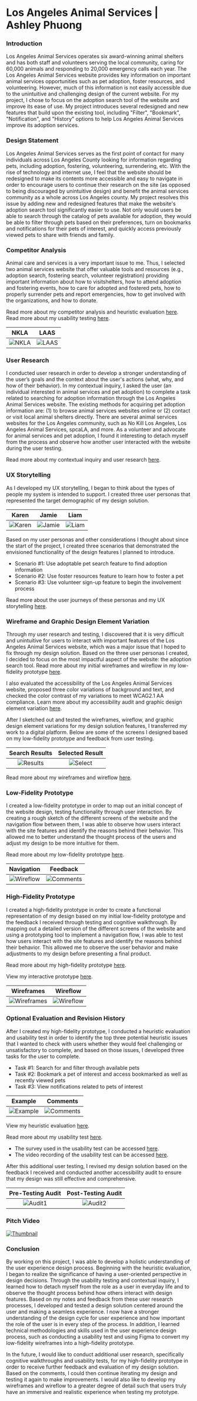 # Los Angeles Animal Services | Ashley Phuong

### Introduction
Los Angeles Animal Services operates six award-winning animal shelters and has both staff and volunteers serving the local community, caring for 60,000 animals and responding to 20,000 emergency calls each year. The Los Angeles Animal Services website provides key information on important animal services opportunities such as pet adoption, foster resources, and volunteering. However, much of this information is not easily accessible due to the unintuitive and challenging design of the current website. For my project, I chose to focus on the adoption search tool of the website and improve its ease of use. My project introduces several redesigned and new features that build upon the existing tool, including "Filter", "Bookmark", "Notification", and "History" options to help Los Angeles Animal Services improve its adoption services.

### Design Statement
Los Angeles Animal Services serves as the first point of contact for many individuals across Los Angeles County looking for information regarding pets, including adoption, fostering, volunteering, surrendering, etc. With the rise of technology and internet use, I feel that the website should be redesigned to make its contents more accessible and easy to navigate in order to encourage users to continue their research on the site (as opposed to being discouraged by unintuitive design) and benefit the animal services community as a whole across Los Angeles county. My project resolves this issue by adding new and redesigned features that make the website's adoption search tool significantly easier to use. Not only would users be able to search through the catalog of pets available for adoption, they would be able to filter through pets based on their preferences, turn on bookmarks and notifications for their pets of interest, and quickly access previously viewed pets to share with friends and family.

### Competitor Analysis
Animal care and services is a very important issue to me. Thus, I selected two animal services website that offer valuable tools and resources (e.g., adoption search, fostering search, volunteer registration) providing important information about how to visitshelters, how to attend adoption and fostering events, how to care for adopted and fostered pets, how to properly surrender pets and report emergencies, how to get involved with the organizations, and how to donate.

Read more about my competitor analysis and heuristic evaluation [here](https://github.com/ashleyyph/DH150/blob/master/assignment01.md). Read more about my usability testing [here](https://github.com/ashleyyph/DH150/blob/master/assignment02.md).

| NKLA | LAAS |
| :-------------:|:-------------:|
| ![NKLA](https://github.com/ashleyyph/DH150/raw/master/NKLA.png) | ![LAAS](https://github.com/ashleyyph/DH150/raw/master/LAAS.png) |

### User Research
I conducted user research in order to develop a stronger understanding of the user’s goals and the context about the user's actions (what, why, and how of their behavior). In my contextual inquiry, I asked the user (an individual interested in animal services and pet adoption) to complete a task related to searching for adoption information through the Los Angeles Animal Services website. The existing methods for acquiring pet adoption information are: (1) to browse animal services websites online or (2) contact or visit local animal shelters directly. There are several animal services websites for the Los Angeles community, such as No Kill Los Angeles, Los Angeles Animal Services, spcaLA, and more. As a volunteer and advocate for animal services and pet adoption, I found it interesting to detach myself from the process and observe how another user interacted with the website during the user testing.

Read more about my contextual inquiry and user research [here](https://github.com/ashleyyph/DH150/blob/master/assignment04.md#contextual-inquiry---adoption-information).

### UX Storytelling
As I developed my UX storytelling, I began to think about the types of people my system is intended to support. I created three user personas that represented the target demographic of my design solution. 

| Karen | Jamie | Liam |
| :-------------:|:-------------:|:-------------:|
| ![Karen](https://github.com/ashleyyph/DH150/raw/master/Karen.png) | ![Jamie](https://github.com/ashleyyph/DH150/raw/master/Jamie.png) | ![Liam](https://github.com/ashleyyph/DH150/raw/master/Liam.png) |

Based on my user personas and other considerations I thought about since the start of the project, I created three scenarios that demonstrated the envisioned functionality of the design features I planned to introduce. 
* Scenario #1: Use adoptable pet search feature to find adoption information
* Scenario #2: Use foster resources feature to learn how to foster a pet
* Scenario #3: Use volunteer sign-up feature to begin the involvement process

Read more about the user journeys of these personas and my UX storytelling [here](https://github.com/ashleyyph/DH150/blob/master/assignment05.md#scenarios).

### Wireframe and Graphic Design Element Variation
Through my user research and testing, I discovered that it is very difficult and unintuitive for users to interact with important features of the Los Angeles Animal Services website, which was a major issue that I hoped to fix through my design solution. Based on the three user personas I created, I decided to focus on the most impactful aspect of the website: the adoption search tool. Read more about my initial wireframes and wireflow in my low-fidelity prototype [here](https://github.com/ashleyyph/DH150/blob/master/assignment06.md).

I also evaluated the accessibility of the Los Angeles Animal Services website, proposed three color variations of background and text, and checked the color contrast of my variations to meet WCAG2.1 AA compliance. Learn more about my accessibility audit and graphic design element variation [here](https://github.com/ashleyyph/DH150/tree/master/assignment07). 

After I sketched out and tested the wireframes, wireflow, and graphic design element variations for my design solution features, I transferred my work to a digital platform. Below are some of the screens I designed based on my low-fidelity prototype and feedback from user testing. 

| Search Results | Selected Result |
| :-------------:|:-------------:|
| ![Results](https://github.com/ashleyyph/DH150/blob/master/LAAS-Results.png?raw=true) | ![Select](https://github.com/ashleyyph/DH150/blob/master/LAAS-Select.png?raw=true) |

Read more about my wireframes and wireflow [here](https://github.com/ashleyyph/DH150/blob/master/assignment08.md).

### Low-Fidelity Prototype
I created a low-fidelity prototype in order to map out an initial concept of the website design, testing functionality through user interaction. By creating a rough sketch of the different screens of the website and the navigation flow between them, I was able to observe how users interact with the site features and identify the reasons behind their behavior. This allowed me to better understand the thought process of the users and adjust my design to be more intuitive for them.

Read more about my low-fidelity prototype [here](https://github.com/ashleyyph/DH150/blob/master/assignment06.md).

| Navigation | Feedback |
| :-------------:|:-------------:|
| ![Wireflow](https://github.com/ashleyyph/DH150/raw/master/Wireflow.png) | ![Comments](https://github.com/ashleyyph/DH150/raw/master/Testing.png) |

### High-Fidelity Prototype 
I created a high-fidelity prototype in order to create a functional representation of my design based on my initial low-fidelity prototype and the feedback I received through testing and cognitive walkthrough. By mapping out a detailed version of the different screens of the website and using a prototyping tool to implement a navigation flow, I was able to test how users interact with the site features and identify the reasons behind their behavior. This allowed me to observe the user behavior and make adjustments to my design before presenting a final product.

Read more about my high-fidelity prototype [here](https://github.com/ashleyyph/DH150/blob/master/assignment08.md).

View my interactive prototype [here](https://www.figma.com/file/tiAJdPLosptJ5utSgLDpmk/Los-Angeles-Animal-Services?node-id=0%3A1). 

| Wireframes | Wireflow |
| :-------------:|:-------------:|
| ![Wireframes](https://github.com/ashleyyph/DH150/raw/master/Wireframes_Figma2.png) | ![Wireflow](https://github.com/ashleyyph/DH150/raw/master/Wireflow_Figma2.png) |

### Optional Evaluation and Revision History
After I created my high-fidelity prototype, I conducted a heuristic evaluation and usability test in order to identify the top three potential heuristic issues that I wanted to check with users whether they would feel challenging or unsatisfactory to complete, and based on those issues, I developed three tasks for the user to complete. 
* Task #1: Search for and filter through available pets
* Task #2: Bookmark a pet of interest and access bookmarked as well as recently viewed pets
* Task #3: View notifications related to pets of interest

| Example | Comments |
| :-------------:|:-------------:|
| ![Example](https://github.com/ashleyyph/DH150/blob/master/Comment.png?raw=true) | ![Comments](https://github.com/ashleyyph/DH150/blob/master/Comments.png?raw=true) |

View my heuristic evaluation [here](https://github.com/ashleyyph/DH150/blob/master/heuristicevaluation.md).

Read more about my usability test [here](https://github.com/ashleyyph/DH150/blob/master/assignment08.md#usability-test).
* The survey used in the usability test can be accessed [here](https://docs.google.com/forms/d/1s5-H8u25tUqTm2GS2agqrBOfJV9gogB-1pthomPvOIQ/edit?usp=sharing).
* The video recording of the usability test can be accessed [here](https://drive.google.com/file/d/1TAthCbUP_lAT7QZ_64MKB35ZiR_lKvQ6/view?usp=sharing).

After this additional user testing, I revised my design solution based on the feedback I received and conducted another accessibility audit to ensure that my design was still effective and comprehensive. 

| Pre-Testing Audit | Post-Testing Audit |
| :-------------:|:-------------:|
| ![Audit1](https://github.com/ashleyyph/DH150/raw/master/Accessibility.png) | ![Audit2](https://github.com/ashleyyph/DH150/raw/master/Accessibility2.png) |

### Pitch Video
[![Thumbnail]()](https://www.youtube.com/embed/Iy2BW4Uf5ok)

### Conclusion
By working on this project, I was able to develop a holistic understanding of the user experience design process. Beginning with the heuristic evaluation, I began to realize the significance of having a user-oriented perspective in design decisions. Through the usability testing and contextual inquiry, I learned how to detach myself from the role as a user in everyday life and to observe the thought process behind how others interact with design features. Based on my notes and feedback from these user research processes, I developed and tested a design solution centered around the user and making a seamless experience. I now have a stronger understanding of the design cycle for user experience and how important the role of the user is in every step of the process. In addition, I learned technical methodologies and skills used in the user experience design process, such as conducting a usability test and using Figma to convert my low-fidelity wireframes into a high-fidelity prototype.

In the future, I would like to conduct additional user research, specifically cognitive walkthroughs and usability tests, for my high-fidelity prototype in order to receive further feedback and evaluation of my design solution. Based on the comments, I could then continue iterating my design and testing it again to make improvements. I would also like to develop my wireframes and wireflow to a greater degree of detail such that users truly have an immersive and realistic experience when testing my prototype.
